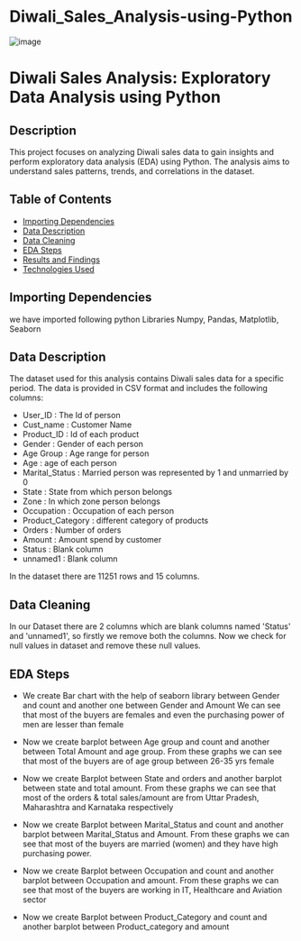 # Diwali_Sales_Analysis-using-Python
![image](https://github.com/shubham250298/Diwali_Sales_Analysis-using-Python/assets/108235140/4a497ad9-25a8-4837-a708-9d819f603cd3)
# Diwali Sales Analysis: Exploratory Data Analysis using Python
## Description
This project focuses on analyzing Diwali sales data to gain insights and perform exploratory data analysis (EDA) using Python. The analysis aims to understand sales patterns, trends, and correlations in the dataset.
## Table of Contents
- [Importing Dependencies](#Importing-Dependencies)
- [Data Description](#data-description)
- [Data Cleaning](#data-cleaning)
- [EDA Steps](#eda-steps)
- [Results and Findings](#results-and-findings)
- [Technologies Used](#technologies-used)

## Importing Dependencies
we have imported following python Libraries
Numpy, Pandas, Matplotlib, Seaborn

## Data Description
The dataset used for this analysis contains Diwali sales data for a specific period. The data is provided in CSV format and includes the following columns:
- User_ID  :   The Id of person
- Cust_name  :   Customer Name
- Product_ID  :   Id of each product
- Gender :   Gender of each person
- Age Group  :   Age range for person
- Age :   age of each person
- Marital_Status :   Married person was represented by 1 and unmarried by 0
- State :   State from which person belongs
- Zone :   In which zone person belongs
- Occupation  :   Occupation of each person
- 	Product_Category : different category of products
- 	Orders :  Number of orders
- 	Amount :   Amount spend by customer
- 	Status  :  Blank column
- 	unnamed1  :  Blank column 


In the dataset there are 11251 rows and 15 columns.

## Data Cleaning
In our Dataset there are 2 columns which are blank columns named 'Status' and 'unnamed1', so firstly we remove both the columns.
Now we check for null values in dataset and remove these null values.


##  EDA Steps
- We create Bar chart with the help of seaborn library between Gender and count and another one between Gender and Amount 
We can see that most of the buyers are females and even the purchasing power of men are lesser than female
- Now we create barplot between Age group and count  and another between Total Amount and age group.
From  these graphs we can see that most of the buyers are of age group between 26-35 yrs female
- Now we create Barplot between State and orders  and another barplot between state and total amount.
From these graphs we can see that most of the orders & total sales/amount are from Uttar Pradesh, Maharashtra and Karnataka respectively
- Now we create Barplot between Marital_Status and count  and another barplot between Marital_Status and Amount.
From these graphs we can see that most of the buyers are married (women) and they have high purchasing power.

- Now we create Barplot between Occupation and count  and another barplot between Occupation and amount.
From these graphs we can see that most of the buyers are working in IT, Healthcare and Aviation sector
- Now we create Barplot between Product_Category and count  and another barplot between Product_category and amount








